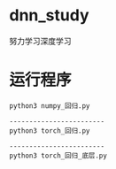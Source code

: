 # dnn_study
努力学习深度学习


# 运行程序

```
python3 numpy_回归.py

------------------------
python3 torch_回归.py

------------------------
python3 torch_回归_底层.py
```

